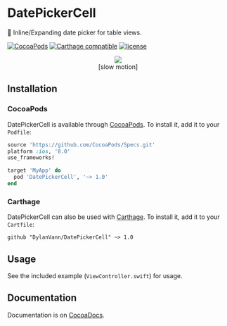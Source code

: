 # DatePickerCell

📅 Inline/Expanding date picker for table views.

[![CocoaPods](https://img.shields.io/cocoapods/v/DatePickerCell.svg?style=flat-square)](https://cocoapods.org/pods/DatePickerCell)
[![Carthage compatible](https://img.shields.io/badge/Carthage-compatible-4BC51D.svg?style=flat-square)](https://github.com/Carthage/Carthage)
[![license](https://img.shields.io/github/license/DylanVann/DatePickerCell.svg?style=flat-square)](https://github.com/DylanVann/DatePickerCell/blob/master/LICENSE)

<p align="center">
    <img src="http://i.imgur.com/dpHIzw8.gif"/>
    <br>
    [slow motion]
</p>

## Installation

### CocoaPods

DatePickerCell is available through [CocoaPods](http://cocoapods.org). To install
it, add it to your `Podfile`:

```ruby
source 'https://github.com/CocoaPods/Specs.git'
platform :ios, '8.0'
use_frameworks!

target 'MyApp' do
  pod 'DatePickerCell', '~> 1.0'
end
```

### Carthage

DatePickerCell can also be used with [Carthage](https://github.com/Carthage/Carthage). To install it, add it to your `Cartfile`:

```
github "DylanVann/DatePickerCell" ~> 1.0
```

## Usage

See the included example (`ViewController.swift`) for usage.

## Documentation

Documentation is on [CocoaDocs](http://cocoadocs.org/docsets/DatePickerCell).
